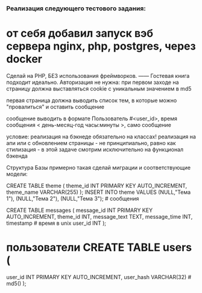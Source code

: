 ### Реализация следующего тестового задания:

# от себя добавил запуск вэб сервера nginx, php, postgres, через docker


Сделай на PHP, БЕЗ использования фреймворков.
——
Гостевая книга подходит идеально.
Авторизация не нужна: при первом заходе на страницу должна выставляться
cookie с уникальным значением в md5

первая страница должна выводить список тем, в которые можно
"провалиться" и оставить сообщение

сообщение выводить в формате Пользователь #<user_id>, время сообщения
< день-месяц-год часы:минуты >, само сообщение

условие: реализация на бэкнеде обязательно на классах!
реализация на апи или с обновлением страницы - не принципиально, равно
как стилизация - в этой задаче смотрим исключительно на функционал
бэкенда

Структура Базы примерно такая сделай миграции и соответствующие модели:

CREATE TABLE theme ( theme_id INT PRIMARY KEY
	AUTO_INCREMENT, theme_name VARCHAR(255) ); INSERT INTO theme
	VALUES (NULL,"Тема 1"), (NULL,"Тема 2"), (NULL,"Тема 3"); # сообщения
	
CREATE TABLE messages ( message_id INT PRIMARY KEY
	AUTO_INCREMENT, theme_id INT, message_text TEXT, message_time INT, timestamp # время в unix 
user_id INT ); 

# пользователи CREATE TABLE users (
user_id INT PRIMARY KEY AUTO_INCREMENT, user_hash VARCHAR(32) #
md5() );
